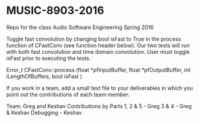 # MUSIC-8903-2016
Repo for the class Audio Software Engineering Spring 2016

Toggle fast convolution by changing bool isFast to True in the process function of CFastConv (see function header below). Our two tests will run with both fast convolution and time domain convolution. User must toggle isFast prior to executing the tests.

Error_t CFastConv::process (float *pfInputBuffer, float *pfOutputBuffer, int iLengthOfBuffers, bool isFast )

If you work in a team, add a small text file to your deliverables in which you point out the contributions of each team member.

Team: Greg and Keshav
Contributions by Parts
1, 2 & 5 - Greg
3 & 4 - Greg & Keshav
Debugging - Keshav

